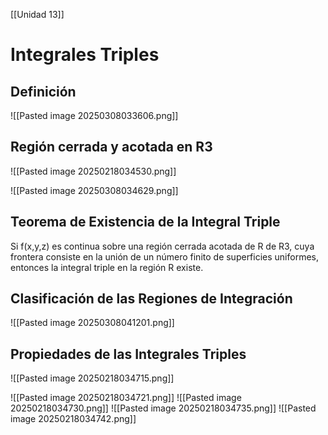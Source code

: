 [[Unidad 13]]

# Integrales Triples

## Definición 
![[Pasted image 20250308033606.png]]

## Región cerrada y acotada en R3
![[Pasted image 20250218034530.png]]

![[Pasted image 20250308034629.png]]

## Teorema de Existencia de la Integral Triple
Si f(x,y,z) es continua sobre una región cerrada acotada de R de R3, cuya frontera consiste en la unión de un número finito de superficies uniformes, entonces la integral triple en la región R existe.

## Clasificación de las Regiones de Integración
![[Pasted image 20250308041201.png]]


## Propiedades de las Integrales Triples

![[Pasted image 20250218034715.png]]

![[Pasted image 20250218034721.png]]
![[Pasted image 20250218034730.png]]
![[Pasted image 20250218034735.png]]
![[Pasted image 20250218034742.png]]

